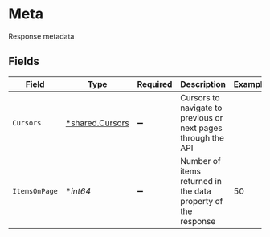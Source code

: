 # Meta

Response metadata


## Fields

| Field                                                         | Type                                                          | Required                                                      | Description                                                   | Example                                                       |
| ------------------------------------------------------------- | ------------------------------------------------------------- | ------------------------------------------------------------- | ------------------------------------------------------------- | ------------------------------------------------------------- |
| `Cursors`                                                     | [*shared.Cursors](../../models/shared/cursors.md)             | :heavy_minus_sign:                                            | Cursors to navigate to previous or next pages through the API |                                                               |
| `ItemsOnPage`                                                 | **int64*                                                      | :heavy_minus_sign:                                            | Number of items returned in the data property of the response | 50                                                            |